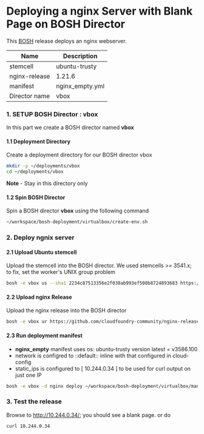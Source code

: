 # Deploying a nginx Server with Blank Page on BOSH Director

This [BOSH](https://bosh.io/) release deploys an nginx webserver.

| Name | Description          |
| ------------- | ----------- |
| stemcell      | ubuntu-trusty|
| nginx-release     | 1.21.6|
| manifest      | nginx_empty.yml|
| Director name      | vbox|


### 1. SETUP BOSH Director : vbox 
In this part we create a BOSH director named **vbox**

#### 1.1 Deployment Directory
Create a deployment directory for our BOSH director vbox

```bash
mkdir -p ~/deployments/vbox
cd ~/deployments/vbox
```
**Note** - Stay in this directory only 

#### 1.2 Spin BOSH Director

Spin a BOSH director **vbox** using the following command

```bash
~/workspace/bosh-deployment/virtualbox/create-env.sh
```

### 2. Deploy ngnix server  

#### 2.1 Upload Ubuntu stemcell
Upload the stemcell into the BOSH director.
We used stemcells >= 3541.x; to fix, set the worker's UNIX group problem

```bash
bosh -e vbox us --sha1 2234c87513356e2f038ab993ef508b8724893683 https://bosh.io/d/stemcells/bosh-warden-boshlite-ubuntu-trusty-go_agent?v=3586.100
```

#### 2.2 Upload nginx Release
Upload the nginx release into the BOSH director

```bash
bosh -e vbox ur https://github.com/cloudfoundry-community/nginx-release/releases/download/1.21.6/nginx-release-1.21.6.tgz
```

#### 2.3 Run deployment manifest
- **nginx_empty** manifest uses os: ubuntu-trusty version latest = v3586.100
- network is configred to ::default:: inline with that configured in cloud-config
- static_ips is configured to [ 10.244.0.34 ] to be used for curl output on just one IP 

```bash
bosh -e vbox -d nginx deploy ~/workspace/bosh-deployment/virtualbox/manifests/nginx_empty.yml
```

### 3. Test the release

Browse to <http://10.244.0.34/>; you should see a blank page.
or do
```bash
curl 10.244.0.34
```


